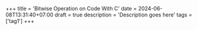 +++
title = 'Bitwise Operation on Code With C'
date = 2024-06-08T13:31:40+07:00
draft = true
description = 'Description goes here'
tags = ['tag1']
+++

